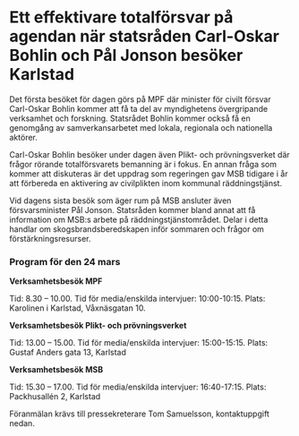 # Ett effektivare totalförsvar på agendan när statsråden Carl-Oskar Bohlin och Pål Jonson besöker Karlstad

Det första besöket för dagen görs på MPF där minister för civilt försvar Carl-Oskar Bohlin kommer att få ta del av myndighetens övergripande verksamhet och forskning. Statsrådet Bohlin kommer också få en genomgång av samverkansarbetet med lokala, regionala och nationella aktörer.

Carl-Oskar Bohlin besöker under dagen även Plikt- och prövningsverket där frågor rörande totalförsvarets bemanning är i fokus. En annan fråga som kommer att diskuteras är det uppdrag som regeringen gav MSB tidigare i år att förbereda en aktivering av civilplikten inom kommunal räddningstjänst.

Vid dagens sista besök som äger rum på MSB ansluter även försvarsminister Pål Jonson. Statsråden kommer bland annat att få information om MSB:s arbete på räddningstjänstområdet. Delar i detta handlar om skogsbrandsberedskapen inför sommaren och frågor om förstärkningsresurser.

### Program för den 24 mars

**Verksamhetsbesök MPF**

Tid: 8.30 – 10.00. Tid för media/enskilda intervjuer: 10:00-10:15.
Plats: Karolinen i Karlstad, Våxnäsgatan 10.

**Verksamhetsbesök Plikt- och prövningsverket**

Tid: 13.00 – 15.00. Tid för media/enskilda intervjuer: 15:00-15:15.
Plats: Gustaf Anders gata 13, Karlstad

**Verksamhetsbesök MSB**

Tid: 15.30 – 17.00. Tid för media/enskilda intervjuer: 16:40-17:15.
Plats: Packhusallén 2, Karlstad

Föranmälan krävs till pressekreterare Tom Samuelsson, kontaktuppgift nedan.
